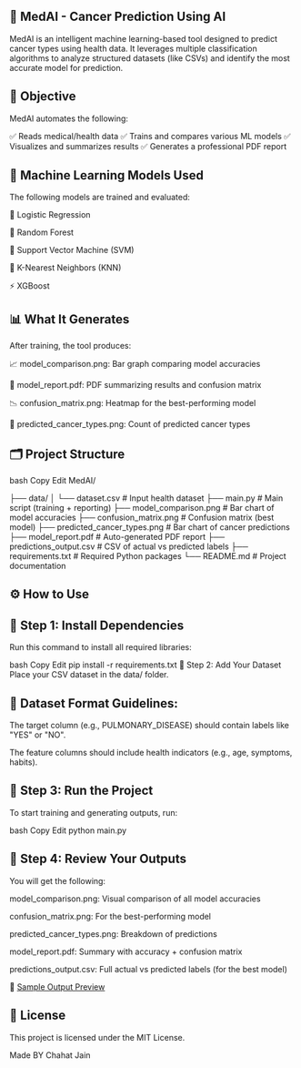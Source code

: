 
## 🧠 MedAI - Cancer Prediction Using AI
MedAI is an intelligent machine learning-based tool designed to predict cancer types using health data. It leverages multiple classification algorithms to analyze structured datasets (like CSVs) and identify the most accurate model for prediction.

## 🎯 Objective
MedAI automates the following:

✅ Reads medical/health data
✅ Trains and compares various ML models
✅ Visualizes and summarizes results
✅ Generates a professional PDF report

## 🤖 Machine Learning Models Used
The following models are trained and evaluated:

🔹 Logistic Regression

🌲 Random Forest

🧭 Support Vector Machine (SVM)

👥 K-Nearest Neighbors (KNN)

⚡ XGBoost

## 📊 What It Generates
After training, the tool produces:

📈 model_comparison.png: Bar graph comparing model accuracies

🧾 model_report.pdf: PDF summarizing results and confusion matrix

📉 confusion_matrix.png: Heatmap for the best-performing model

🧬 predicted_cancer_types.png: Count of predicted cancer types

## 🗂️ Project Structure
bash
Copy
Edit
MedAI/

├── data/
│   └── dataset.csv               # Input health dataset
├── main.py                       # Main script (training + reporting)
├── model_comparison.png          # Bar chart of model accuracies
├── confusion_matrix.png          # Confusion matrix (best model)
├── predicted_cancer_types.png    # Bar chart of cancer predictions
├── model_report.pdf              # Auto-generated PDF report
├── predictions_output.csv       # CSV of actual vs predicted labels
├── requirements.txt              # Required Python packages
└── README.md                     # Project documentation
## ⚙️ How to Use
## 📌 Step 1: Install Dependencies
Run this command to install all required libraries:

bash
Copy
Edit
pip install -r requirements.txt
📌 Step 2: Add Your Dataset
Place your CSV dataset in the data/ folder.

## 📝 Dataset Format Guidelines:

The target column (e.g., PULMONARY_DISEASE) should contain labels like "YES" or "NO".

The feature columns should include health indicators (e.g., age, symptoms, habits).

## 📌 Step 3: Run the Project
To start training and generating outputs, run:

bash
Copy
Edit
python main.py
## 📌 Step 4: Review Your Outputs
You will get the following:

model_comparison.png: Visual comparison of all model accuracies

confusion_matrix.png: For the best-performing model

predicted_cancer_types.png: Breakdown of predictions

model_report.pdf: Summary with accuracy + confusion matrix

predictions_output.csv: Full actual vs predicted labels (for the best model)

📎 [Sample Output Preview](https://docs.google.com/document/d/1FTj9zicWCrXGLfr9Ac-Q79WPvpC11W6uh_BPy-LVj7E/edit?usp=sharing)

## 📄 License
This project is licensed under the MIT License.


Made BY Chahat Jain





